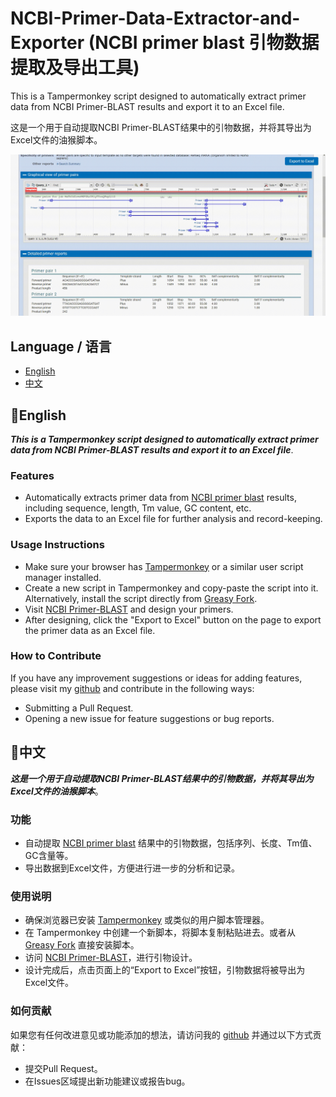 # NCBI-Primer-Data-Extractor-and-Exporter (NCBI primer blast 引物数据提取及导出工具)
This is a Tampermonkey script designed to automatically extract primer data from NCBI Primer-BLAST results and export it to an Excel file. 

这是一个用于自动提取NCBI Primer-BLAST结果中的引物数据，并将其导出为Excel文件的油猴脚本。

<img src="fig/primer.gif" width="700">



## Language / 语言
- [English](#english)
- [中文](#chinese)


## 🔶English <a name="english"></a>

___This is a Tampermonkey script designed to automatically extract primer data from NCBI Primer-BLAST results and export it to an Excel file___. 

### Features
- Automatically extracts primer data from [NCBI primer blast](https://www.ncbi.nlm.nih.gov/tools/primer-blast/) results, including sequence, length, Tm value, GC content, etc.
- Exports the data to an Excel file for further analysis and record-keeping.

### Usage Instructions
- Make sure your browser has [Tampermonkey](https://www.tampermonkey.net/) or a similar user script manager installed.
- Create a new script in Tampermonkey and copy-paste the script into it. Alternatively, install the script directly from [Greasy Fork](https://greasyfork.org/zh-CN/scripts/494245-ncbi-primer-data-extractor-and-exporter).
- Visit [NCBI Primer-BLAST](https://www.ncbi.nlm.nih.gov/tools/primer-blast/) and design your primers.
- After designing, click the "Export to Excel" button on the page to export the primer data as an Excel file.

### How to Contribute
If you have any improvement suggestions or ideas for adding features, please visit my [github](https://github.com/Xiang-yuZHAO/NCBI-Primer-Data-Extractor-and-Exporter) and contribute in the following ways:
- Submitting a Pull Request.
- Opening a new issue for feature suggestions or bug reports.



## 🔶中文 <a name="chinese"></a>

___这是一个用于自动提取NCBI Primer-BLAST结果中的引物数据，并将其导出为Excel文件的油猴脚本___。

### 功能
- 自动提取 [NCBI primer blast](https://www.ncbi.nlm.nih.gov/tools/primer-blast/) 结果中的引物数据，包括序列、长度、Tm值、GC含量等。
- 导出数据到Excel文件，方便进行进一步的分析和记录。

### 使用说明
- 确保浏览器已安装 [Tampermonkey](https://www.tampermonkey.net/) 或类似的用户脚本管理器。
- 在 Tampermonkey 中创建一个新脚本，将脚本复制粘贴进去。或者从 [Greasy Fork](https://greasyfork.org/zh-CN/scripts/494245-ncbi-primer-data-extractor-and-exporter) 直接安装脚本。
- 访问 [NCBI Primer-BLAST](https://www.ncbi.nlm.nih.gov/tools/primer-blast/)，进行引物设计。
- 设计完成后，点击页面上的“Export to Excel”按钮，引物数据将被导出为Excel文件。
   

### 如何贡献
如果您有任何改进意见或功能添加的想法，请访问我的 [github](https://github.com/Xiang-yuZHAO/NCBI-Primer-Data-Extractor-and-Exporter) 并通过以下方式贡献：
- 提交Pull Request。
- 在Issues区域提出新功能建议或报告bug。
